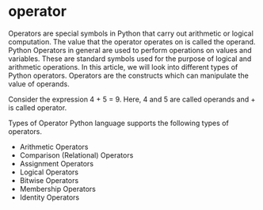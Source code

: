 # operator
Operators are special symbols in Python that carry out arithmetic or logical computation. The value that the operator operates on is called the operand.
Python Operators in general are used to perform operations on values and variables. These are standard symbols used for the purpose of logical and arithmetic operations. In this article, we will look into different types of Python operators. 
Operators are the constructs which can manipulate the value of operands.

Consider the expression 4 + 5 = 9. Here, 4 and 5 are called operands and + is called operator.

Types of Operator
Python language supports the following types of operators.

- Arithmetic Operators
- Comparison (Relational) Operators
- Assignment Operators
- Logical Operators
- Bitwise Operators
- Membership Operators
- Identity Operators
